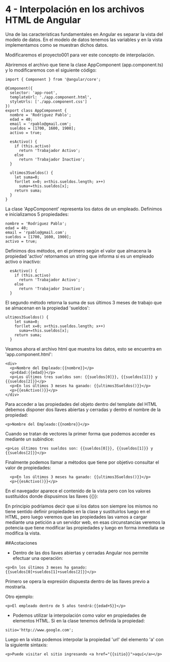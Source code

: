 # 4 - Interpolación en los archivos HTML de Angular

Una de las características fundamentales en Angular es separar la vista del modelo de datos. En el modelo de datos tenemos las variables y en la vista implementamos como se muestran dichos datos.

Modificaremos el proyecto001 para ver este concepto de interpolación.

Abriremos el archivo que tiene la clase AppComponent (app.component.ts) y lo modificaremos con el siguiente código:

```
import { Component } from '@angular/core';

@Component({
  selector: 'app-root',
  templateUrl: './app.component.html',
  styleUrls: ['./app.component.css']
})
export class AppComponent {
  nombre = 'Rodriguez Pablo';
  edad = 40;
  email = 'rpablo@gmail.com';
  sueldos = [1700, 1600, 1900];
  activo = true;

  esActivo() {
    if (this.activo)
      return 'Trabajador Activo';
    else
      return 'Trabajador Inactivo';
  }

  ultimos3Sueldos() {
    let suma=0;
    for(let x=0; x<this.sueldos.length; x++)
      suma+=this.sueldos[x];
    return suma;
  }
}
```

La clase 'AppComponent' representa los datos de un empleado. Definimos e inicializamos 5 propiedades:

```
nombre = 'Rodriguez Pablo';
edad = 40;
email = 'rpablo@gmail.com';
sueldos = [1700, 1600, 1900];
activo = true;
```

Definimos dos métodos, en el primero según el valor que almacena la propiedad 'activo' retornamos un string que informa si es un empleado activo o inactivo:

```
  esActivo() {
    if (this.activo)
      return 'Trabajador Activo';
    else
      return 'Trabajador Inactivo';
  }
```

El segundo método retorna la suma de sus últimos 3 meses de trabajo que se almacenan en la propiedad 'sueldos':

```
ultimos3Sueldos() {
    let suma=0;
    for(let x=0; x<this.sueldos.length; x++)
      suma+=this.sueldos[x];
    return suma;
  }
```

Veamos ahora el archivo html que muestra los datos, esto se encuentra en 'app.component.html':

```
<div>
  <p>Nombre del Empleado:{{nombre}}</p>
  <p>Edad:{{edad}}</p>  
  <p>Los últimos tres sueldos son: {{sueldos[0]}}, {{sueldos[1]}} y {{sueldos[2]}}</p>
  <p>En los últimos 3 meses ha ganado: {{ultimos3Sueldos()}}</p>
  <p>{{esActivo()}}</p>
</div>
```

Para acceder a las propiedades del objeto dentro del template del HTML debemos disponer dos llaves abiertas y cerradas y dentro el nombre de la propiedad:

```<p>Nombre del Empleado:{{nombre}}</p>```

Cuando se tratan de vectores la primer forma que podemos acceder es mediante un subíndice:

```<p>Los últimos tres sueldos son: {{sueldos[0]}}, {{sueldos[1]}} y {{sueldos[2]}}</p>```

Finalmente podemos llamar a métodos que tiene por objetivo consultar el valor de propiedades:

```
  <p>En los últimos 3 meses ha ganado: {{ultimos3Sueldos()}}</p>
  <p>{{esActivo()}}</p>
```

En el navegador aparece el contenido de la vista pero con los valores sustituidos donde dispusimos las llaves {{}}:

En principio podríamos decir que si los datos son siempre los mismos no tiene sentido definir propiedades en la clase y sustituirlos luego en el HTML, pero luego veremos que las propiedades las vamos a cargar mediante una petición a un servidor web, en esas circunstancias veremos la potencia que tiene modificar las propiedades y luego en forma inmediata se modifica la vista.

##Acotaciones
- Dentro de las dos llaves abiertas y cerradas Angular nos permite efectuar una operación:
```
<p>En los últimos 3 meses ha ganado: {{sueldos[0]+sueldos[1]+sueldos[2]}}</p>  
```
Primero se opera la expresión dispuesta dentro de las llaves previo a mostrarla.

Otro ejemplo:
```
<p>El empleado dentro de 5 años tendrá:{{edad+5}}</p>
```

- Podemos utilizar la interpolación como valor en propiedades de elementos HTML. Si en la clase tenemos definida la propiedad:
```
sitio='http://www.google.com';
```

Luego en la vista podemos interpolar la propiedad 'url' del elemento 'a' con la siguiente sintaxis:
```
<p>Puede visitar el sitio ingresando <a href="{{sitio}}">aquí</a></p>
```
